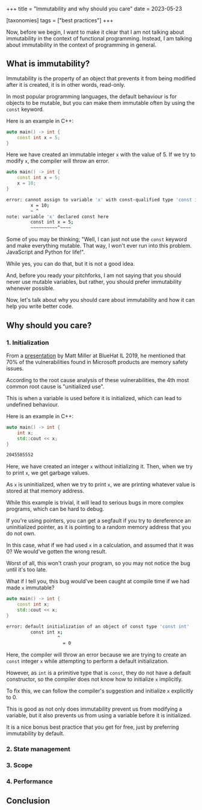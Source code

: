 +++
title = "Immutability and why should you care"
date = 2023-05-23

[taxonomies]
tags = ["best practices"]
+++

Now, before we begin, I want to make it clear that I am not talking about immutability in the context of functional programming. Instead, I am talking about immutability in the context of programming in general.

## What is immutability?

Immutability is the property of an object that prevents it from being modified after it is created, it is in other words, read-only.

In most popular programming languages, the default behaviour is for objects to be mutable, but you can make them immutable often by using the `const` keyword.

Here is an example in C++:

```cpp
auto main() -> int {
    const int x = 5;
}
```

Here we have created an immutable integer `x` with the value of 5. If we try to modify `x`, the compiler will throw an error.

```cpp
auto main() -> int {
    const int x = 5;
    x = 10;
}
```

```bash
error: cannot assign to variable 'x' with const-qualified type 'const int'
         x = 10;
         ~ ^
note: variable 'x' declared const here
         const int x = 5;
         ~~~~~~~~~~^~~~~
```

Some of you may be thinking; "Well, I can just not use the `const` keyword and make everything mutable. That way, I won't ever run into this problem. JavaScript and Python for life!".

While yes, you can do that, but it is not a good idea.

And, before you ready your pitchforks, I am not saying that you should never use mutable variables, but rather, you should prefer immutability whenever possible.

Now, let's talk about why you should care about immutability and how it can help you write better code.

## Why should you care?

### 1. Initialization

From a [presentation](https://github.com/microsoft/MSRC-Security-Research/blob/master/presentations/2019_02_BlueHatIL/2019_01%20-%20BlueHatIL%20-%20Trends%2C%20challenge%2C%20and%20shifts%20in%20software%20vulnerability%20mitigation.pdf) by Matt Miller at BlueHat IL 2019, he mentioned that 70% of the vulnerabilities found in Microsoft products are memory safety issues.

According to the root cause analysis of these vulnerabilities, the 4th most common root cause is "unitialized use".

This is when a variable is used before it is initialized, which can lead to undefined behaviour.

Here is an example in C++:

```cpp
auto main() -> int {
    int x;
    std::cout << x;
}
```

```bash
2045585552
```

Here, we have created an integer `x` without initializing it. Then, when we try to print `x`, we get garbage values.

As `x` is uninitialized, when we try to print `x`, we are printing whatever value is stored at that memory address.

While this example is trivial, it will lead to serious bugs in more complex programs, which can be hard to debug.

If you're using pointers, you can get a segfault if you try to dereference an uninitialized pointer, as it is pointing to a random memory address that you do not own.

In this case, what if we had used `x` in a calculation, and assumed that it was 0? We would've gotten the wrong result.

Worst of all, this won't crash your program, so you may not notice the bug until it's too late.

What if I tell you, this bug would've been caught at compile time if we had made `x` immutable?

```cpp
auto main() -> int {
    const int x;
    std::cout << x; 
}
```

```bash
error: default initialization of an object of const type 'const int'
         const int x;
                   ^
                     = 0
```

Here, the compiler will throw an error because we are trying to create an `const` integer `x` while attempting to perform a default initialization.

However, as `int` is a primitive type that is `const`, they do not have a default constructor, so the compiler does not know how to initialize `x` implicitly.

To fix this, we can follow the compiler's suggestion and initialize `x` explicitly to 0.

This is good as not only does immutability prevent us from modifying a variable, but it also prevents us from using a variable before it is initialized.

It is a nice bonus best practice that you get for free, just by preferring immutability by default.

### 2. State management

### 3. Scope

### 4. Performance

## Conclusion
